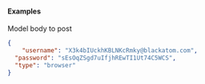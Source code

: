 #### **Examples** ####

Model body to post
```json
{
	"username": "X3k4bIUckhKBLNKcRmky@blackatom.com",
  "password": "sEsOqZSgd7uIfjhREwTI1Ut74C5WCS",
  "type": "browser"
}
```
